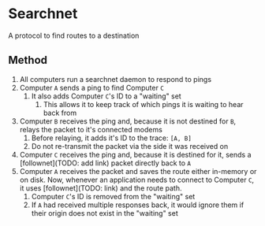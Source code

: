 # Searchnet

A protocol to find routes to a destination

## Method

1. All computers run a searchnet daemon to respond to pings
2. Computer `A` sends a ping to find Computer `C`
    1. It also adds Computer `C`'s ID to a "waiting" set
        1. This allows it to keep track of which pings it is waiting to hear back from
3. Computer `B` receives the ping and, because it is not destined for `B`, relays the packet to it's connected modems
    1. Before relaying, it adds it's ID to the trace: `[A, B]`
    2. Do not re-transmit the packet via the side it was received on
4. Computer `C` receives the ping and, because it is destined for it, sends a [follownet](TODO: add link) packet directly back to `A`
5. Computer `A` receives the packet and saves the route either in-memory or on disk. Now, whenever an application needs to connect to Computer `C`, it uses [follownet](TODO: link) and the route path.
    1. Computer `C`'s ID is removed from the "waiting" set
    2. If `A` had received multiple responses back, it would ignore them if their origin does not exist in the "waiting" set